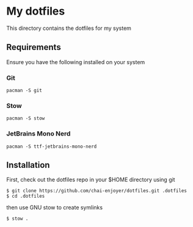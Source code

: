 # My dotfiles

This directory contains the dotfiles for my system

## Requirements 

Ensure you have the following installed on your system

### Git

```
pacman -S git
```

### Stow 

```
pacman -S stow
```

### JetBrains Mono Nerd

```
pacman -S ttf-jetbrains-mono-nerd
```

## Installation

First, check out the dotfiles repo in your $HOME directory using git

```
$ git clone https://github.com/chai-enjoyer/dotfiles.git .dotfiles
$ cd .dotfiles
```

then use GNU stow to create symlinks

```
$ stow .
```
